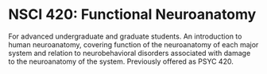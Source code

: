 # NSCI 420: Functional Neuroanatomy

For advanced undergraduate and graduate students. An introduction to human neuroanatomy, covering function of the neuroanatomy of each major system and relation to neurobehavioral disorders associated with damage to the neuroanatomy of the system. Previously offered as PSYC 420.